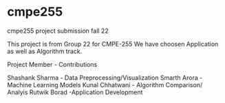 # cmpe255
cmpe255 project submission fall 22


This project is from Group 22 for CMPE-255
We have choosen Application as well as Algorithm track.


Project Member - Contributions

Shashank Sharma - Data Preprocessing/Visualization
Smarth Arora - Machine Learning Models
Kunal Chhatwani - Algorithm Comparison/ Analyis
Rutwik Borad -Application Development

